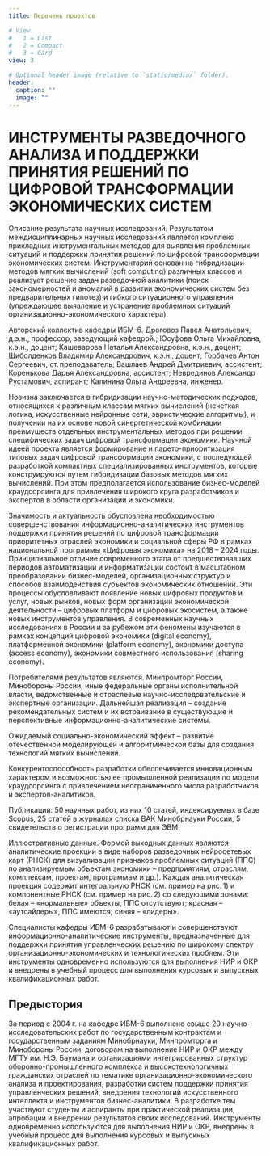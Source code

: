 ```yaml
---
title: Перечень проектов

# View.
#   1 = List
#   2 = Compact
#   3 = Card
view: 3

# Optional header image (relative to `static/media/` folder).
header:
  caption: ""
  image: ""
---
```


# ИНСТРУМЕНТЫ РАЗВЕДОЧНОГО АНАЛИЗА И ПОДДЕРЖКИ ПРИНЯТИЯ РЕШЕНИЙ ПО ЦИФРОВОЙ ТРАНСФОРМАЦИИ ЭКОНОМИЧЕСКИХ СИСТЕМ

Описание результата научных исследований. Результатом междисциплинарных научных исследований является комплекс прикладных инструментальных методов для выявления проблемных ситуаций и поддержки принятия решений по цифровой трансформации экономических систем. Инструментарий основан на гибридизации методов мягких вычислений (soft computing) различных классов и реализует решение задач разведочной аналитики (поиск закономерностей и аномалий в развитии экономических систем без предварительных гипотез) и гибкого ситуационного управления (упреждающее выявление и устранение проблемных ситуаций организационно-экономического характера). 

Авторский коллектив кафедры ИБМ-6. Дроговоз Павел Анатольевич, д.э.н., профессор, заведующий кафедрой.; Юсуфова Ольга Михайловна, к.э.н., доцент; Кашеварова Наталья Александровна, к.э.н., доцент; Шиболденков Владимир Александрович, к.э.н., доцент; Горбачев Антон Сергеевич, ст. преподаватель; Вашлаев Андрей Дмитриевич, ассистент; Коренькова Дарья Александровна, ассистент; Неврединов Александр Рустамович, аспирант; Калинина Ольга Андреевна, инженер. 

Новизна заключается в гибридизации научно-методических подходов, относящихся к различным классам мягких вычислений (нечеткая логика, искусственные нейронные сети, эвристические алгоритмы), и получении на их основе новой синергетической комбинации преимуществ отдельных инструментальных методов при решении специфических задач цифровой трансформации экономики. Научной идеей проекта является формирование и парето-приоритизация типовых задач цифровой трансформации экономики, с последующей разработкой компактных специализированных инструментов, которые конструируются путем гибридизации базовых методов мягких вычислений. При этом предполагается использование бизнес-моделей краудсорсинга для привлечения широкого круга разработчиков и экспертов в области организации и экономики. 

Значимость и актуальность обусловлена необходимостью совершенствования информационно-аналитических инструментов поддержки принятия решений по цифровой трансформации приоритетных отраслей экономики и социальной сферы РФ в рамках национальной программы «Цифровая экономика» на 2018 – 2024 годы. Принципиальное отличие современного этапа от предшествовавших периодов автоматизации и информатизации состоит в масштабном преобразовании бизнес-моделей, организационных структур и способов взаимодействия субъектов экономических отношений. Эти процессы обусловливают появление новых цифровых продуктов и услуг, новых рынков, новых форм организации экономической деятельности – цифровых платформ и цифровых экосистем, а также новых инструментов управления. В современных научных исследованиях в России и за рубежом эти феномены изучаются в рамках концепций цифровой экономики (digital economy), платформенной экономики (platform economy), экономики доступа (access economy), экономики совместного использования (sharing economy). 

Потребителями результатов являются. Минпромторг России, Минобороны России, иные федеральные органы исполнительной власти, ведомственные и отраслевые научно-исследовательские и экспертные организации. Дальнейшая реализация – создание рекомендательных систем и их встраивание в существующие и перспективные информационно-аналитические системы.  

Ожидаемый социально-экономический эффект – развитие отечественной моделирующей и алгоритмической базы для создания технологий мягких вычислений.   

Конкурентоспособность разработки обеспечивается инновационным характером и возможностью ее промышленной реализации по модели краудсорсинга с привлечением неограниченного числа разработчиков и экспертов-аналитиков. 

Публикации: 50 научных работ, из них 10 статей, индексируемых в базе Scopus, 25 статей в журналах списка ВАК Минобрнауки России, 5 свидетельств о регистрации программ для ЭВМ. 

Иллюстративные данные. Формой выходных данных являются аналитические проекции в виде наборов разведочных нейросетевых карт (РНСК) для визуализации признаков проблемных ситуаций (ППС) по анализируемым объектам экономики – предприятиям, отраслям, комплексам, проектам, программам и др.). Каждая аналитическая проекция содержит интегральную РНСК (см. пример на рис. 1) и компонентные РНСК (см. пример на рис. 2) со следующими зонами: белая – «нормальные» объекты, ППС отсутствуют; красная –  «аутсайдеры», ППС имеются; синяя – «лидеры». 


Специалисты кафедры ИБМ-6 разрабатывают и совершенствуют информационно-аналитические инструменты, предназначенные для поддержки принятия управленческих решению по широкому спектру организационно-экономических и технологических проблем. Эти инструменты одновременно используются для выполнения НИР и ОКР и  внедрены в учебный процесс для выполнения курсовых и выпускных квалификационных работ.


## Предыстория

За период с 2004 г. на кафедре ИБМ-6 выполнено свыше 20 научно-исследовательских работ по государственным контрактам и государственным заданиям Минобрнауки, Минпромторга и Минобороны России, договорам на выполнение НИР и ОКР между МГТУ им. Н.Э. Баумана и организациями интегрированных структур оборонно-промышленного комплекса и высокотехнологичных гражданских отраслей по тематике организационно-экономического анализа и проектирования, разработки систем поддержки принятия управленческих решений, внедрения технологий искусственного интеллекта и инструментов бизнес-аналитики. В разработке тем участвуют студенты и аспиранты при практической реализации, апробации и внедрении результатов своих исследований. Инструменты одновременно используются для выполнения НИР и ОКР, внедрены в учебный процесс для выполнения курсовых и выпускных квалификационных работ. 